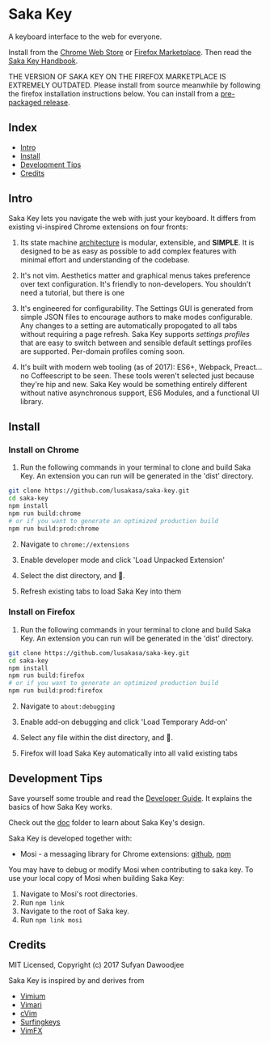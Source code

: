 # Saka Key

A keyboard interface to the web for everyone.

Install from the [Chrome Web Store](https://chrome.google.com/webstore/detail/saka-key/hhhpdkekipnbloiiiiaokibebpdpakdp) or [Firefox Marketplace](https://addons.mozilla.org/en-US/firefox/addon/saka-key/). Then read the [Saka Key Handbook](http://saka-key.lusakasa.com).

THE VERSION OF SAKA KEY ON THE FIREFOX MARKETPLACE IS EXTREMELY OUTDATED. Please install from source meanwhile by following the firefox installation instructions below. You can install from a [pre-packaged release](https://github.com/lusakasa/saka-key/releases).

## Index

* [Intro](#intro)
* [Install](#install)
* [Development Tips](#development-tips)
* [Credits](#credits)

## Intro

Saka Key lets you navigate the web with just your keyboard. It differs from existing vi-inspired Chrome extensions on four fronts:

1. Its state machine [architecture](./notes/developer_guide.md) is modular, extensible, and **SIMPLE**. It is designed to be as easy as possible to add complex features with minimal effort and understanding of the codebase.

2. It's not vim. Aesthetics matter and graphical menus takes preference over text configuration. It's friendly to non-developers. You shouldn't need a tutorial, but there is one

3. It's engineered for configurability. The Settings GUI is generated from simple JSON files to encourage authors to make modes configurable. Any changes to a setting are automatically propogated to all tabs without requiring a page refresh. Saka Key supports _settings profiles_ that are easy to switch between and sensible default settings profiles are supported. Per-domain profiles coming soon.

4. It's built with modern web tooling (as of 2017): ES6+, Webpack, Preact... no Coffeescript to be seen. These tools weren't selected just because they're hip and new. Saka Key would be something entirely different without native asynchronous support, ES6 Modules, and a functional UI library.

## Install


### Install on Chrome

1. Run the following commands in your terminal to clone and build Saka Key. 
  An extension you can run will be generated in the 'dist' directory.

  ```sh
  git clone https://github.com/lusakasa/saka-key.git
  cd saka-key
  npm install
  npm run build:chrome
  # or if you want to generate an optimized production build
  npm run build:prod:chrome
  ```

2. Navigate to `chrome://extensions`

3. Enable developer mode and click 'Load Unpacked Extension'

4. Select the dist directory, and &#128640;.

5. Refresh existing tabs to load Saka Key into them

### Install on Firefox

1. Run the following commands in your terminal to clone and build Saka Key. 
  An extension you can run will be generated in the 'dist' directory.

  ```sh
  git clone https://github.com/lusakasa/saka-key.git
  cd saka-key
  npm install
  npm run build:firefox
  # or if you want to generate an optimized production build
  npm run build:prod:firefox
  ```

2. Navigate to `about:debugging`

3. Enable add-on debugging and click 'Load Temporary Add-on'

4. Select any file within the dist directory, and &#128640;.

5. Firefox will load Saka Key automatically into all valid existing tabs

## Development Tips

Save yourself some trouble and read the [Developer Guide](./notes/developer_guide.md). It explains the basics of how Saka Key works.

Check out the [doc](./doc) folder to learn about Saka Key's design.

Saka Key is developed together with:

* Mosi - a messaging library for Chrome extensions: [github](https://github.com/eejdoowad/mosi), [npm](https://www.npmjs.com/package/mosi)

You may have to debug or modify Mosi when contributing to saka key. To use your local copy of Mosi when building Saka Key:

1. Navigate to Mosi's root directories.
2. Run `npm link`
3. Navigate to the root of Saka key.
4. Run `npm link mosi`

## Credits

MIT Licensed, Copyright (c) 2017 Sufyan Dawoodjee 

Saka Key is inspired by and derives from

* [Vimium](https://github.com/philc/vimium)
* [Vimari](https://github.com/guyht/vimari)
* [cVim](https://github.com/1995eaton/chromium-vim)
* [Surfingkeys](https://github.com/brookhong/Surfingkeys)
* [VimFX](https://github.com/akhodakivskiy/VimFx)